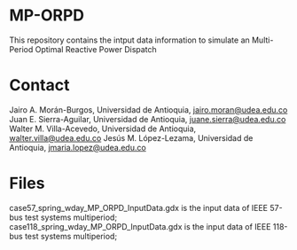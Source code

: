 # MP-ORPD
This repository contains the intput data information to simulate an Multi-Period Optimal Reactive Power Dispatch

# Contact 
Jairo A. Morán-Burgos, Universidad de Antioquia, jairo.moran@udea.edu.co
Juan E. Sierra-Aguilar, Universidad de Antioquia, juane.sierra@udea.edu.co
Walter M. Villa-Acevedo, Universidad de Antioquia, walter.villa@udea.edu.co
Jesús M. López-Lezama, Universidad de Antioquia, jmaria.lopez@udea.edu.co

# Files
case57_spring_wday_MP_ORPD_InputData.gdx is the input data of IEEE 57-bus test systems multiperiod;
case118_spring_wday_MP_ORPD_InputData.gdx is the input data of IEEE 118-bus test systems multiperiod;
